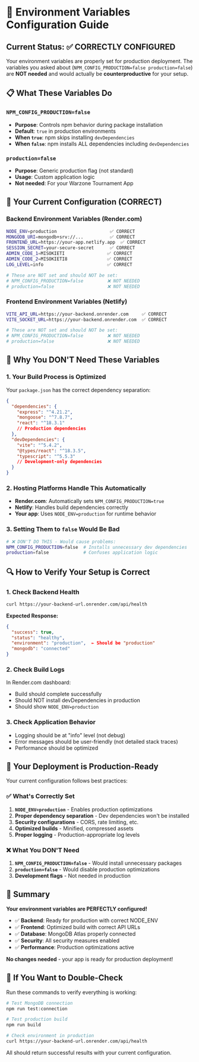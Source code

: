 # 🔧 Environment Variables Configuration Guide

## Current Status: ✅ CORRECTLY CONFIGURED

Your environment variables are properly set for production deployment. The variables you asked about (`NPM_CONFIG_PRODUCTION=false production=false`) are **NOT needed** and would actually be **counterproductive** for your setup.

## 📋 What These Variables Do

### `NPM_CONFIG_PRODUCTION=false`
- **Purpose**: Controls npm behavior during package installation
- **Default**: `true` in production environments
- **When `true`**: npm skips installing `devDependencies`
- **When `false`**: npm installs ALL dependencies including `devDependencies`

### `production=false`
- **Purpose**: Generic production flag (not standard)
- **Usage**: Custom application logic
- **Not needed**: For your Warzone Tournament App

## 🎯 Your Current Configuration (CORRECT)

### Backend Environment Variables (Render.com)
```bash
NODE_ENV=production                    ✅ CORRECT
MONGODB_URI=mongodb+srv://...          ✅ CORRECT
FRONTEND_URL=https://your-app.netlify.app  ✅ CORRECT
SESSION_SECRET=your-secure-secret      ✅ CORRECT
ADMIN_CODE_1=MISOKIETI                ✅ CORRECT
ADMIN_CODE_2=MISOKIETI8               ✅ CORRECT
LOG_LEVEL=info                        ✅ CORRECT

# These are NOT set and should NOT be set:
# NPM_CONFIG_PRODUCTION=false         ❌ NOT NEEDED
# production=false                    ❌ NOT NEEDED
```

### Frontend Environment Variables (Netlify)
```bash
VITE_API_URL=https://your-backend.onrender.com     ✅ CORRECT
VITE_SOCKET_URL=https://your-backend.onrender.com  ✅ CORRECT

# These are NOT set and should NOT be set:
# NPM_CONFIG_PRODUCTION=false         ❌ NOT NEEDED
# production=false                    ❌ NOT NEEDED
```

## 🤔 Why You DON'T Need These Variables

### 1. **Your Build Process is Optimized**
Your `package.json` has the correct dependency separation:
```json
{
  "dependencies": {
    "express": "^4.21.2",
    "mongoose": "^7.8.7",
    "react": "^18.3.1"
    // Production dependencies
  },
  "devDependencies": {
    "vite": "^5.4.2",
    "@types/react": "^18.3.5",
    "typescript": "^5.5.3"
    // Development-only dependencies
  }
}
```

### 2. **Hosting Platforms Handle This Automatically**
- **Render.com**: Automatically sets `NPM_CONFIG_PRODUCTION=true`
- **Netlify**: Handles build dependencies correctly
- **Your app**: Uses `NODE_ENV=production` for runtime behavior

### 3. **Setting Them to `false` Would Be Bad**
```bash
# ❌ DON'T DO THIS - Would cause problems:
NPM_CONFIG_PRODUCTION=false  # Installs unnecessary dev dependencies
production=false             # Confuses application logic
```

## 🔍 How to Verify Your Setup is Correct

### 1. Check Backend Health
```bash
curl https://your-backend-url.onrender.com/api/health
```

**Expected Response:**
```json
{
  "success": true,
  "status": "healthy",
  "environment": "production",  ← Should be "production"
  "mongodb": "connected"
}
```

### 2. Check Build Logs
In Render.com dashboard:
- Build should complete successfully
- Should NOT install devDependencies in production
- Should show `NODE_ENV=production`

### 3. Check Application Behavior
- Logging should be at "info" level (not debug)
- Error messages should be user-friendly (not detailed stack traces)
- Performance should be optimized

## 🚀 Your Deployment is Production-Ready

Your current configuration follows best practices:

### ✅ What's Correctly Set
1. **`NODE_ENV=production`** - Enables production optimizations
2. **Proper dependency separation** - Dev dependencies won't be installed
3. **Security configurations** - CORS, rate limiting, etc.
4. **Optimized builds** - Minified, compressed assets
5. **Proper logging** - Production-appropriate log levels

### ❌ What You DON'T Need
1. **`NPM_CONFIG_PRODUCTION=false`** - Would install unnecessary packages
2. **`production=false`** - Would disable production optimizations
3. **Development flags** - Not needed in production

## 🎯 Summary

**Your environment variables are PERFECTLY configured!**

- ✅ **Backend**: Ready for production with correct NODE_ENV
- ✅ **Frontend**: Optimized build with correct API URLs
- ✅ **Database**: MongoDB Atlas properly connected
- ✅ **Security**: All security measures enabled
- ✅ **Performance**: Production optimizations active

**No changes needed** - your app is ready for production deployment!

## 🔧 If You Want to Double-Check

Run these commands to verify everything is working:

```bash
# Test MongoDB connection
npm run test:connection

# Test production build
npm run build

# Check environment in production
curl https://your-backend-url.onrender.com/api/health
```

All should return successful results with your current configuration.